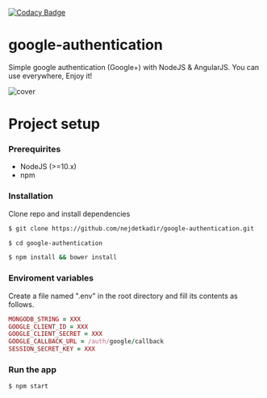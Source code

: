[![Codacy Badge](https://app.codacy.com/project/badge/Grade/19e16209ef9e46108b89c4a6b3424f49)](https://www.codacy.com/gh/nejdetkadir/google-authentication/dashboard?utm_source=github.com&amp;utm_medium=referral&amp;utm_content=nejdetkadir/google-authentication&amp;utm_campaign=Badge_Grade)

# google-authentication
Simple google authentication (Google+) with NodeJS & AngularJS. You can use everywhere, Enjoy it!

![cover](doc/cover.gif)

# Project setup
### Prerequirites
- NodeJS (>=10.x)
- npm

### Installation
Clone repo and install dependencies
``` bash 
$ git clone https://github.com/nejdetkadir/google-authentication.git
```
``` bash 
$ cd google-authentication
```
``` bash 
$ npm install && bower install
```

### Enviroment variables
Create a file named ".env" in the root directory and fill its contents as follows.
```ruby
MONGODB_STRING = XXX
GOOGLE_CLIENT_ID = XXX
GOOGLE_CLIENT_SECRET = XXX
GOOGLE_CALLBACK_URL = /auth/google/callback
SESSION_SECRET_KEY = XXX
```

### Run the app
``` bash 
$ npm start
```
